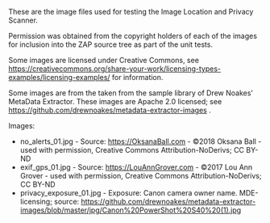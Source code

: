 These are the image files used for testing the Image Location and Privacy Scanner.

Permission was obtained from the copyright holders of each of the images for inclusion into the ZAP source tree as part of the unit tests.

Some images are licensed under Creative Commons, see https://creativecommons.org/share-your-work/licensing-types-examples/licensing-examples/ for information.

Some images are from the taken from the sample library of Drew Noakes' MetaData Extractor.  These images are Apache 2.0 licensed; see https://github.com/drewnoakes/metadata-extractor-images .

Images:

* no_alerts_01.jpg - Source: https://OksanaBall.com - ©2018 Oksana Ball - used with permission, Creative Commons Attribution-NoDerivs;   CC BY-ND
* exif_gps_01.jpg - Source: https://LouAnnGrover.com - ©2017 Lou Ann Grover - used with permission, Creative Commons Attribution-NoDerivs;   CC BY-ND
* privacy_exposure_01.jpg - Exposure: Canon camera owner name.   MDE-licensing; source: https://github.com/drewnoakes/metadata-extractor-images/blob/master/jpg/Canon%20PowerShot%20S40%20(1).jpg

